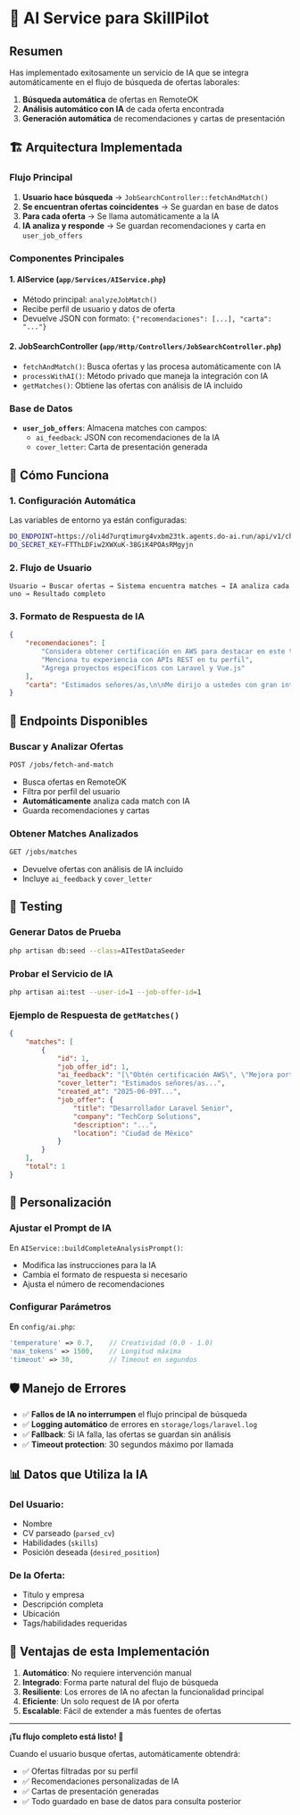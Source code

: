 # 🤖 AI Service para SkillPilot

## Resumen
Has implementado exitosamente un servicio de IA que se integra automáticamente en el flujo de búsqueda de ofertas laborales:

1. **Búsqueda automática** de ofertas en RemoteOK
2. **Análisis automático con IA** de cada oferta encontrada
3. **Generación automática** de recomendaciones y cartas de presentación

## 🏗️ Arquitectura Implementada

### Flujo Principal

1. **Usuario hace búsqueda** → `JobSearchController::fetchAndMatch()`
2. **Se encuentran ofertas coincidentes** → Se guardan en base de datos
3. **Para cada oferta** → Se llama automáticamente a la IA
4. **IA analiza y responde** → Se guardan recomendaciones y carta en `user_job_offers`

### Componentes Principales

#### 1. **AIService** (`app/Services/AIService.php`)
- Método principal: `analyzeJobMatch()` 
- Recibe perfil de usuario y datos de oferta
- Devuelve JSON con formato: `{"recomendaciones": [...], "carta": "..."}`

#### 2. **JobSearchController** (`app/Http/Controllers/JobSearchController.php`)
- `fetchAndMatch()`: Busca ofertas y las procesa automáticamente con IA
- `processWithAI()`: Método privado que maneja la integración con IA
- `getMatches()`: Obtiene las ofertas con análisis de IA incluido

### Base de Datos
- **`user_job_offers`**: Almacena matches con campos:
  - `ai_feedback`: JSON con recomendaciones de la IA
  - `cover_letter`: Carta de presentación generada

## 🚀 Cómo Funciona

### 1. Configuración Automática
Las variables de entorno ya están configuradas:
```bash
DO_ENDPOINT=https://oli4d7urqtimurg4vxbm23tk.agents.do-ai.run/api/v1/chat/completions
DO_SECRET_KEY=FTThLDFiw2XWXuK-38GiK4POAsRMgyjn
```

### 2. Flujo de Usuario
```
Usuario → Buscar ofertas → Sistema encuentra matches → IA analiza cada uno → Resultado completo
```

### 3. Formato de Respuesta de IA
```json
{
    "recomendaciones": [
        "Considera obtener certificación en AWS para destacar en este tipo de posiciones",
        "Menciona tu experiencia con APIs REST en tu perfil",
        "Agrega proyectos específicos con Laravel y Vue.js"
    ],
    "carta": "Estimados señores/as,\n\nMe dirijo a ustedes con gran interés por la posición de Desarrollador Full Stack en su empresa. Mi experiencia de 3+ años en desarrollo web con PHP y Laravel, combinada con mis conocimientos en Vue.js, me posicionan como un candidato ideal para contribuir al crecimiento de su equipo técnico.\n\nDurante mi trayectoria he desarrollado aplicaciones web escalables y APIs REST robustas, trabajando tanto en equipos ágiles como de forma independiente. Mi capacidad para adaptarme rápidamente a nuevas tecnologías y mi pasión por el código limpio me han permitido entregar soluciones efectivas en cada proyecto.\n\nEstaría encantado de poder discutir cómo mis habilidades pueden aportar valor a su organización. Quedo a su disposición para una entrevista en el momento que consideren conveniente.\n\nSaludos cordiales"
}
```

## 📡 Endpoints Disponibles

### Buscar y Analizar Ofertas
```bash
POST /jobs/fetch-and-match
```
- Busca ofertas en RemoteOK
- Filtra por perfil del usuario
- **Automáticamente** analiza cada match con IA
- Guarda recomendaciones y cartas

### Obtener Matches Analizados
```bash
GET /jobs/matches
```
- Devuelve ofertas con análisis de IA incluido
- Incluye `ai_feedback` y `cover_letter`

## 🧪 Testing

### Generar Datos de Prueba
```bash
php artisan db:seed --class=AITestDataSeeder
```

### Probar el Servicio de IA
```bash
php artisan ai:test --user-id=1 --job-offer-id=1
```

### Ejemplo de Respuesta de `getMatches()`
```json
{
    "matches": [
        {
            "id": 1,
            "job_offer_id": 1,
            "ai_feedback": "[\"Obtén certificación AWS\", \"Mejora portfolio\"]",
            "cover_letter": "Estimados señores/as...",
            "created_at": "2025-06-09T...",
            "job_offer": {
                "title": "Desarrollador Laravel Senior",
                "company": "TechCorp Solutions",
                "description": "...",
                "location": "Ciudad de México"
            }
        }
    ],
    "total": 1
}
```

## 🔧 Personalización

### Ajustar el Prompt de IA
En `AIService::buildCompleteAnalysisPrompt()`:
- Modifica las instrucciones para la IA
- Cambia el formato de respuesta si necesario
- Ajusta el número de recomendaciones

### Configurar Parámetros
En `config/ai.php`:
```php
'temperature' => 0.7,    // Creatividad (0.0 - 1.0)
'max_tokens' => 1500,    // Longitud máxima
'timeout' => 30,         // Timeout en segundos
```

## 🛡️ Manejo de Errores

- ✅ **Fallos de IA no interrumpen** el flujo principal de búsqueda
- ✅ **Logging automático** de errores en `storage/logs/laravel.log`
- ✅ **Fallback**: Si IA falla, las ofertas se guardan sin análisis
- ✅ **Timeout protection**: 30 segundos máximo por llamada

## 📊 Datos que Utiliza la IA

### Del Usuario:
- Nombre
- CV parseado (`parsed_cv`)  
- Habilidades (`skills`)
- Posición deseada (`desired_position`)

### De la Oferta:
- Título y empresa
- Descripción completa
- Ubicación
- Tags/habilidades requeridas

## 🎯 Ventajas de esta Implementación

1. **Automático**: No requiere intervención manual
2. **Integrado**: Forma parte natural del flujo de búsqueda  
3. **Resiliente**: Los errores de IA no afectan la funcionalidad principal
4. **Eficiente**: Un solo request de IA por oferta
5. **Escalable**: Fácil de extender a más fuentes de ofertas

---

**¡Tu flujo completo está listo! 🎉**

Cuando el usuario busque ofertas, automáticamente obtendrá:
- ✅ Ofertas filtradas por su perfil
- ✅ Recomendaciones personalizadas de IA  
- ✅ Cartas de presentación generadas
- ✅ Todo guardado en base de datos para consulta posterior
